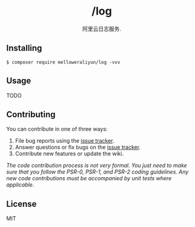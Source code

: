 <h1 align="center"> /log </h1>

<p align="center"> 阿里云日志服务.</p>


## Installing

```shell
$ composer require melloweraliyun/log -vvv
```

## Usage

TODO

## Contributing

You can contribute in one of three ways:

1. File bug reports using the [issue tracker](https://github.com/melloweraliyun//log/issues).
2. Answer questions or fix bugs on the [issue tracker](https://github.com/melloweraliyun//log/issues).
3. Contribute new features or update the wiki.

_The code contribution process is not very formal. You just need to make sure that you follow the PSR-0, PSR-1, and PSR-2 coding guidelines. Any new code contributions must be accompanied by unit tests where applicable._

## License

MIT